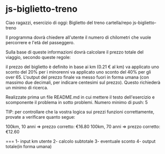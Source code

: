 # js-biglietto-treno

Ciao ragazzi,
esercizio di oggi: Biglietto del treno
cartella/repo js-biglietto-treno

Il programma dovrà chiedere all'utente il numero di chilometri che vuole percorrere e l'età del passeggero.

Sulla base di queste informazioni dovrà calcolare il prezzo totale del viaggio, secondo queste regole:

il prezzo del biglietto è definito in base ai km (0.21 € al km)
va applicato uno sconto del 20% per i minorenni
va applicato uno sconto del 40% per gli over 65.
L'output del prezzo finale va messo fuori in forma umana (con massimo due decimali, per indicare centesimi sul prezzo). Questo richiederà un minimo di ricerca.

Realizzate prima un file README.md in cui mettere il testo dell'esercizio e scomponente il problema in sotto problemi.
Numero minimo di push: 5

TIP:
per controllare che la vostra logica sui prezzi funzioni correttamente, provate a verificare quanto segue:

100km, 10 anni => prezzo corretto: €16.80
100km, 70 anni => prezzo corretto: €12.60

===
1- input km utente
2- calcolo subtotale
3- eventuale sconto
4- output totale(in forma umana)
